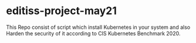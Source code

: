 # editiss-project-may21
This Repo consist of script which install Kubernetes in your system and also Harden the security of it according to CIS Kubernetes Benchmark 2020.
